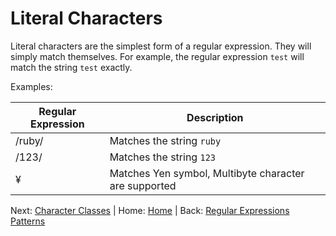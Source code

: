 # Literal Characters

Literal characters are the simplest form of a regular expression. They will simply match themselves. For example, the regular expression `test` will match the string `test` exactly.

Examples:

| Regular Expression | Description |
| ------------------ | ----------- |
| /ruby/             | Matches the string `ruby` |
| /123/              | Matches the string `123` |
|  ¥                 | Matches Yen symbol, Multibyte character are supported |

Next: [Character Classes](./CharacterClasses.md) | Home: [Home](../../README.md) | Back: [Regular Expressions Patterns](../RegularExpressionsPatterns.md)
